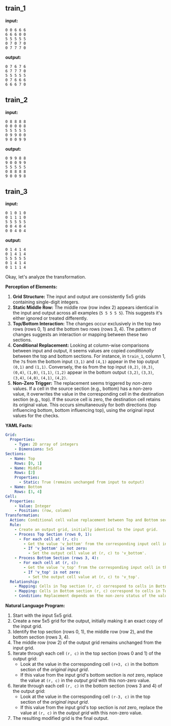 
## train_1

**input:**
```
0 0 6 6 6
6 6 6 0 0
5 5 5 5 5
0 7 0 7 0
0 7 7 7 0
```


**output:**
```
0 7 6 7 6
6 7 7 7 0
5 5 5 5 5
0 7 6 6 6
6 6 6 7 0
```


## train_2

**input:**
```
0 8 8 8 8
0 0 0 0 8
5 5 5 5 5
0 9 9 0 0
9 0 0 9 9
```


**output:**
```
0 9 9 8 8
9 0 0 9 9
5 5 5 5 5
0 8 8 8 8
9 0 0 9 8
```


## train_3

**input:**
```
0 1 0 1 0
0 1 1 1 0
5 5 5 5 5
0 0 4 0 4
0 0 4 0 4
```


**output:**
```
0 1 4 1 4
0 1 4 1 4
5 5 5 5 5
0 1 4 1 4
0 1 1 1 4
```

Okay, let's analyze the transformation.

**Perception of Elements:**

1.  **Grid Structure:** The input and output are consistently 5x5 grids containing single-digit integers.
2.  **Static Middle Row:** The middle row (row index 2) appears identical in the input and output across all examples (`5 5 5 5 5`). This suggests it's either ignored or treated differently.
3.  **Top/Bottom Interaction:** The changes occur exclusively in the top two rows (rows 0, 1) and the bottom two rows (rows 3, 4). The pattern of changes suggests an interaction or mapping between these two sections.
4.  **Conditional Replacement:** Looking at column-wise comparisons between input and output, it seems values are copied *conditionally* between the top and bottom sections. For instance, in `train_1`, column 1, the `7`s from the bottom input `(3,1)` and `(4,1)` appear in the top output `(0,1)` and `(1,1)`. Conversely, the `6`s from the top input `(0,2)`, `(0,3)`, `(0,4)`, `(1,0)`, `(1,1)`, `(1,2)` appear in the bottom output `(3,2)`, `(3,3)`, `(3,4)`, `(4,0)`, `(4,1)`, `(4,2)`.
5.  **Non-Zero Trigger:** The replacement seems triggered by *non-zero* values. If a cell in the source section (e.g., bottom) has a non-zero value, it overwrites the value in the corresponding cell in the destination section (e.g., top). If the source cell is zero, the destination cell retains its original value. This occurs simultaneously for both directions (top influencing bottom, bottom influencing top), using the original input values for the checks.

**YAML Facts:**


```yaml
Grid:
  Properties:
    - Type: 2D array of integers
    - Dimensions: 5x5
Sections:
  - Name: Top
    Rows: [0, 1]
  - Name: Middle
    Rows: [2]
    Properties:
      - Static: True (remains unchanged from input to output)
  - Name: Bottom
    Rows: [3, 4]
Cell:
  Properties:
    - Value: Integer
    - Position: (row, column)
Transformation:
  Action: Conditional cell value replacement between Top and Bottom sections
  Rule:
    - Create an output grid, initially identical to the input grid.
    - Process Top Section (rows 0, 1):
      - For each cell at (r, c):
        - Get the value 'v_bottom' from the corresponding input cell in the Bottom section at (r+3, c).
        - If 'v_bottom' is not zero:
          - Set the output cell value at (r, c) to 'v_bottom'.
    - Process Bottom Section (rows 3, 4):
      - For each cell at (r, c):
        - Get the value 'v_top' from the corresponding input cell in the Top section at (r-3, c).
        - If 'v_top' is not zero:
          - Set the output cell value at (r, c) to 'v_top'.
  Relationship:
    - Mapping: Cells in Top section (r, c) correspond to cells in Bottom section (r+3, c).
    - Mapping: Cells in Bottom section (r, c) correspond to cells in Top section (r-3, c).
    - Condition: Replacement depends on the non-zero status of the value in the corresponding cell of the *opposite* section in the *original input*.
```


**Natural Language Program:**

1.  Start with the input 5x5 grid.
2.  Create a new 5x5 grid for the output, initially making it an exact copy of the input grid.
3.  Identify the top section (rows 0, 1), the middle row (row 2), and the bottom section (rows 3, 4).
4.  The middle row (row 2) of the output grid remains unchanged from the input grid.
5.  Iterate through each cell `(r, c)` in the top section (rows 0 and 1) of the output grid:
    *   Look at the value in the corresponding cell `(r+3, c)` in the bottom section of the *original input grid*.
    *   If this value from the input grid's bottom section is *not* zero, replace the value at `(r, c)` in the *output grid* with this non-zero value.
6.  Iterate through each cell `(r, c)` in the bottom section (rows 3 and 4) of the output grid:
    *   Look at the value in the corresponding cell `(r-3, c)` in the top section of the *original input grid*.
    *   If this value from the input grid's top section is *not* zero, replace the value at `(r, c)` in the *output grid* with this non-zero value.
7.  The resulting modified grid is the final output.
